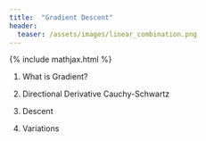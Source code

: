 ```yaml
---
title:  "Gradient Descent"
header:
  teaser: /assets/images/linear_combination.png
---
```

{% include mathjax.html %}

1. What is Gradient?

2. Directional Derivative
Cauchy-Schwartz

3. Descent

4. Variations